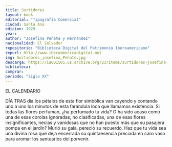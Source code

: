 ```yaml
---
title: Surtidores
layout: book
editorial: "Tipografía Comercial"
ciudad: Santa Ana
edicion: 1929
year: 
author: "Josefina Peñate y Hernández"
nacionalidad: El Salvador
repositorio: "Biblioteca Digital del Patrimonio Iberoamericano"
repurl: http://www.iberoamericadigital.net
img: Surtidores_josefina_Peñate.jpg
descarga: https://ia601505.us.archive.org/23/items/surtidores-josefina-penate-hernandez/Surtidores%20-%20Josefina%20Pe%C3%B1ate%20Hernandez.pdf
biblioteca: 
comprar:
periodo: "Siglo XX"
---
```

 
EL CALENDARIO
 
DÍA TRAS día los pétalos de esta flor simbólica van cayendo y contando uno a uno los minutos de esta farándula loca que llamamos existencia. Si todas las flores perfuman, ¿ha perfumado tu vida? O ha sido acaso como una de esas corolas ignoradas, no clasificadas, una de esas flores insignificantes, necias y vanidosas que no han puesto más que su pasajera pompa en el jardín? Murió su gala, pereció su recuerdo. Haz que tu vida sea una divina rosa que deja encerrada su quintaesencia preciada en caro vaso para aromar los santuarios del porvenir.
